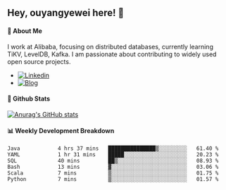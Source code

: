 ## Hey, ouyangyewei here! :wave:

#### :rocket: About Me
I work at Alibaba, focusing on distributed databases, currently learning TiKV, LevelDB, Kafka. I am passionate about contributing to widely used open source projects.

- [![Linkedin](https://img.shields.io/badge/LinkedIn-ouyangyewei-blue)](https://www.linkedin.com/in/ouyangyewei/)
- [![Blog](https://img.shields.io/badge/Blog-yeweiouyang-orange)](https://blog.csdn.net/yeweiouyang)

#### :star2: Github Stats
[![Anurag's GitHub stats](https://github-readme-stats.vercel.app/api?username=ouyangyewei&show_icons=true&cache_seconds=3600&theme=tokyonight)](https://github.com/anuraghazra/github-readme-stats)

#### :bar_chart: Weekly Development Breakdown
<!--START_SECTION:waka-->

```text
Java            4 hrs 37 mins   ███████████████▒░░░░░░░░░   61.40 %
YAML            1 hr 31 mins    █████░░░░░░░░░░░░░░░░░░░░   20.23 %
SQL             40 mins         ██▒░░░░░░░░░░░░░░░░░░░░░░   08.93 %
Bash            13 mins         ▓░░░░░░░░░░░░░░░░░░░░░░░░   03.06 %
Scala           7 mins          ▒░░░░░░░░░░░░░░░░░░░░░░░░   01.75 %
Python          7 mins          ▒░░░░░░░░░░░░░░░░░░░░░░░░   01.57 %
```

<!--END_SECTION:waka-->
